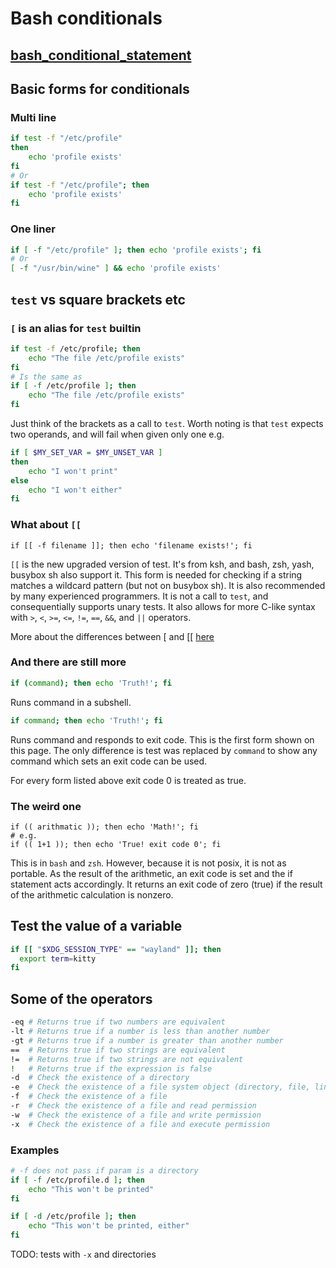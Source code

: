 # Bash conditionals

## [bash_conditional_statement](https://linuxhint.com/bash_conditional_statement/)

## Basic forms for conditionals

### Multi line
``` bash
if test -f "/etc/profile"
then
    echo 'profile exists'
fi
# Or
if test -f "/etc/profile"; then
    echo 'profile exists'
fi
```

### One liner
``` bash
if [ -f "/etc/profile" ]; then echo 'profile exists'; fi
# Or
[ -f "/usr/bin/wine" ] && echo 'profile exists'
```

## `test` vs square brackets etc
### `[` is an alias for `test` builtin
``` bash
if test -f /etc/profile; then
    echo "The file /etc/profile exists"
fi
# Is the same as
if [ -f /etc/profile ]; then
    echo "The file /etc/profile exists"
fi
```
Just think of the brackets as a call to `test`. Worth noting is
that `test` expects two operands, and will fail when given only
one e.g.
``` sh
if [ $MY_SET_VAR = $MY_UNSET_VAR ]
then
    echo "I won't print"
else
    echo "I won't either"
fi
```

### What about `[[`
``` ksh
if [[ -f filename ]]; then echo 'filename exists!'; fi
```
`[[` is the new upgraded version of test. It's from ksh, and
bash, zsh, yash, busybox sh also support it. This form is needed
for checking if a string matches a wildcard pattern (but not
on busybox sh). It is also recommended by many experienced
programmers. It is not a call to `test`, and consequentially
supports unary tests. It also allows for more C-like syntax with
`>`, `<`, `>=`, `<=`, `!=`, `==`, `&&`, and `||` operators.

More about the differences between \[ and \[\[ [here](https://unix.stackexchange.com/questions/32210/why-does-parameter-expansion-with-spaces-without-quotes-work-inside-double-brack)

### And there are still more
``` bash
if (command); then echo 'Truth!'; fi
```
Runs command in a subshell.

``` bash
if command; then echo 'Truth!'; fi
```
Runs command and responds to exit code. This is the first form
shown on this page. The only difference is test was replaced by
`command` to show any command which sets an exit code can be used.

For every form listed above exit code 0 is treated as true.

### The weird one
``` ksh
if (( arithmatic )); then echo 'Math!'; fi
# e.g.
if (( 1+1 )); then echo 'True! exit code 0'; fi
```
This is in `bash` and `zsh`. However, because it is not posix, it
is not as portable. As the result of the arithmetic, an exit code
is set and the if statement acts accordingly. It returns an exit
code of zero (true) if the result of the arithmetic calculation is
nonzero.



## Test the value of a variable
``` bash
if [[ "$XDG_SESSION_TYPE" == "wayland" ]]; then
  export term=kitty
fi
```


## Some of the operators
``` bash
-eq	# Returns true if two numbers are equivalent
-lt	# Returns true if a number is less than another number
-gt	# Returns true if a number is greater than another number
==	# Returns true if two strings are equivalent
!=	# Returns true if two strings are not equivalent
!	# Returns true if the expression is false
-d	# Check the existence of a directory
-e	# Check the existence of a file system object (directory, file, link, etc).
-f	# Check the existence of a file
-r	# Check the existence of a file and read permission
-w	# Check the existence of a file and write permission
-x	# Check the existence of a file and execute permission
```

### Examples
``` bash
# -f does not pass if param is a directory
if [ -f /etc/profile.d ]; then
    echo "This won't be printed"
fi

if [ -d /etc/profile ]; then
    echo "This won't be printed, either"
fi
```
TODO: tests with `-x` and directories
